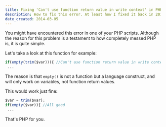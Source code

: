 ```yaml
---
title: Fixing 'Can't use function return value in write context' in PHP
description: How to fix this error. At least how I fixed it back in 2014.
date_created: 2014-03-05
---
```


You might have encountered this error in one of your PHP scripts. Although the reason for this problem is a testament to how completely messed PHP is, it is quite simple.

Let's take a look at this function for example:

```javascript
if(empty(trim($var))){ //Can't use function return value in write context
 ...
```

The reason is that `empty()` is not a function but a language construct, and will only work on variables, not function return values.

This would work just fine:

```javascript
$var = trim($var);
if(empty($var)){ //All good
 ...
```

That's PHP for you.


